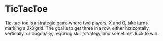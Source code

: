 # TicTacToe
Tic-tac-toe is a strategic game where two players, X and O, take turns marking a 3x3 grid. The goal is to get three in a row, either horizontally, vertically, or diagonally, requiring skill, strategy, and sometimes luck to win.
